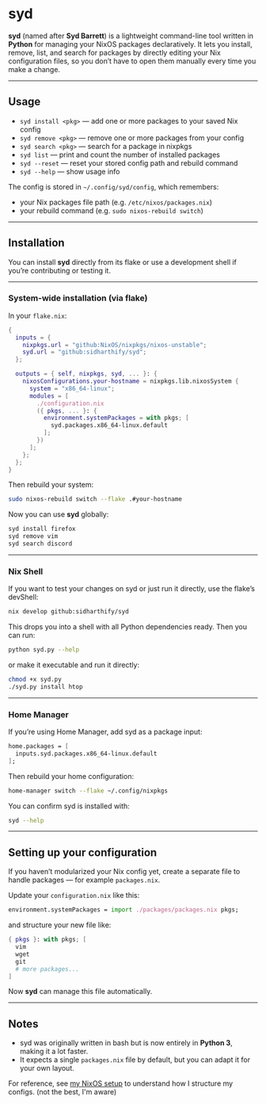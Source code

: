 # syd

**syd** (named after **Syd Barrett**) is a lightweight command-line tool written in **Python** for managing your NixOS packages declaratively.
It lets you install, remove, list, and search for packages by directly editing your Nix configuration files, so you don’t have to open them manually every time you make a change.

---

## Usage

* `syd install <pkg>` — add one or more packages to your saved Nix config
* `syd remove <pkg>` — remove one or more packages from your config
* `syd search <pkg>` — search for a package in nixpkgs
* `syd list` — print and count the number of installed packages
* `syd --reset` — reset your stored config path and rebuild command
* `syd --help` — show usage info

The config is stored in `~/.config/syd/config`, which remembers:

* your Nix packages file path (e.g. `/etc/nixos/packages.nix`)
* your rebuild command (e.g. `sudo nixos-rebuild switch`)

---

## Installation

You can install **syd** directly from its flake or use a development shell if you’re contributing or testing it.

---

### System-wide installation (via flake)

In your `flake.nix`:

```nix
{
  inputs = {
    nixpkgs.url = "github:NixOS/nixpkgs/nixos-unstable";
    syd.url = "github:sidharthify/syd";
  };

  outputs = { self, nixpkgs, syd, ... }: {
    nixosConfigurations.your-hostname = nixpkgs.lib.nixosSystem {
      system = "x86_64-linux";
      modules = [
        ./configuration.nix
        ({ pkgs, ... }: {
          environment.systemPackages = with pkgs; [
            syd.packages.x86_64-linux.default
          ];
        })
      ];
    };
  };
}
```

Then rebuild your system:

```bash
sudo nixos-rebuild switch --flake .#your-hostname
```

Now you can use **syd** globally:

```bash
syd install firefox
syd remove vim
syd search discord
```

---

### Nix Shell

If you want to test your changes on syd or just run it directly, use the flake’s devShell:

```bash
nix develop github:sidharthify/syd
```

This drops you into a shell with all Python dependencies ready.
Then you can run:

```bash
python syd.py --help
```

or make it executable and run it directly:

```bash
chmod +x syd.py
./syd.py install htop
```

---

### Home Manager

If you’re using Home Manager, add syd as a package input:

```nix
home.packages = [
  inputs.syd.packages.x86_64-linux.default
];
```

Then rebuild your home configuration:

```bash
home-manager switch --flake ~/.config/nixpkgs
```

You can confirm syd is installed with:

```bash
syd --help
```

---

## Setting up your configuration

If you haven’t modularized your Nix config yet, create a separate file to handle packages — for example `packages.nix`.

Update your `configuration.nix` like this:

```nix
environment.systemPackages = import ./packages/packages.nix pkgs;
```

and structure your new file like:

```nix
{ pkgs }: with pkgs; [
  vim
  wget
  git
  # more packages...
]
```

Now **syd** can manage this file automatically.

---

## Notes

* syd was originally written in bash but is now entirely in **Python 3**, making it a lot faster.
* It expects a single `packages.nix` file by default, but you can adapt it for your own layout.

For reference, see [my NixOS setup](https://github.com/sidharthify/nixos-configs) to understand how I structure my configs. (not the best, I'm aware)
